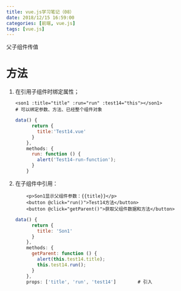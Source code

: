 ```yaml
---
title: vue.js学习笔记（08）
date: 2018/12/15 16:59:00
categories: [前端, vue.js]
tags: [vue.js]
---
```


父子组件传值

<!-- more -->

# 方法

1. 在引用子组件时绑定属性；

   ```vue
   <son1 :title="title" :run="run" :test14="this"></son1>
   # 可以绑定参数、方法、已经整个组件对象
   ```

   ```js
   data() {
         return {
           title:'Test14.vue'
         }
       },
       methods: {
         run: function () {
           alert('Test14-run-function');
         }
       }
   ```

2. 在子组件中引用：

   ```vue
       <p>Son1显示父组件参数：{{title}}</p>
       <button @click="run()">Test14方法</button>
       <button @click="getParent()">获取父组件数据和方法</button>
   ```

   ```js
   data() {
         return {
           title: 'Son1'
         }
       },
       methods: {
         getParent: function () {
           alert(this.test14.title);
           this.test14.run();
         }
       },
       props: ['title', 'run', 'test14']		# 引入
   ```
